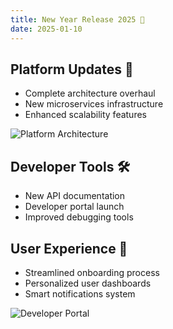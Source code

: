 ```yaml
---
title: New Year Release 2025 🎊
date: 2025-01-10
---
```


## Platform Updates 🌟

- Complete architecture overhaul
- New microservices infrastructure
- Enhanced scalability features

![Platform Architecture](https://images.unsplash.com/photo-1558494949-ef010cbdcc31?auto=format&fit=crop&w=1200&q=80)

## Developer Tools 🛠️

- New API documentation
- Developer portal launch
- Improved debugging tools

## User Experience 🎯

- Streamlined onboarding process
- Personalized user dashboards
- Smart notifications system

![Developer Portal](https://images.unsplash.com/photo-1461749280684-dccba630e2f6?auto=format&fit=crop&w=1200&q=80)